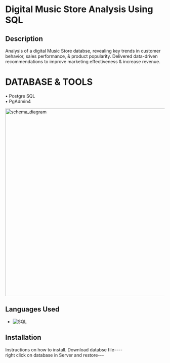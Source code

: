 # Digital Music Store Analysis Using SQL

## Description
Analysis of a digital Music Store databse, revealing key trends in customer behavior, sales performance, & product 
popularity. Delivered data-driven recommendations to improve marketing effectiveness & increase revenue. 

# __DATABASE__ __&__ __TOOLS__
• Postgre SQL   
• PgAdmin4


<img width="594" alt="schema_diagram" src="https://github.com/user-attachments/assets/71d0d717-a55f-4e41-bb5c-c4aa485b26c6" />

## Languages Used
- ![SQL](https://img.shields.io/badge/-SQL-yellow)

## Installation
Instructions on how to install.
Download databse file----   
right click on database in Server and restore---
